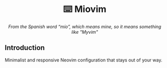 <h1 align="center" >⌨️ Miovim</h1>

<p align="center">
    <i>From the Spanish word “mío”, which means mine, so it means something
    like "Myvim"</i>
</p>

## Introduction

Minimalist and responsive Neovim configuration that stays out of
your way.
